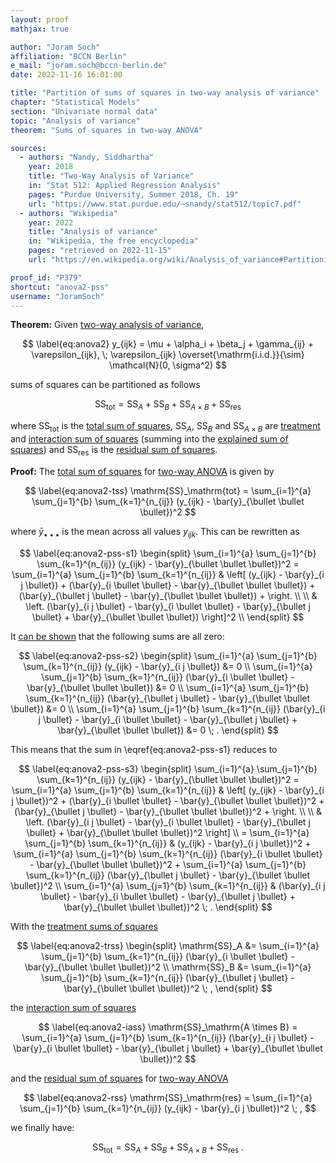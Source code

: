 ```yaml
---
layout: proof
mathjax: true

author: "Joram Soch"
affiliation: "BCCN Berlin"
e_mail: "joram.soch@bccn-berlin.de"
date: 2022-11-16 16:01:00

title: "Partition of sums of squares in two-way analysis of variance"
chapter: "Statistical Models"
section: "Univariate normal data"
topic: "Analysis of variance"
theorem: "Sums of squares in two-way ANOVA"

sources:
  - authors: "Nandy, Siddhartha"
    year: 2018
    title: "Two-Way Analysis of Variance"
    in: "Stat 512: Applied Regression Analysis"
    pages: "Purdue University, Summer 2018, Ch. 19"
    url: "https://www.stat.purdue.edu/~snandy/stat512/topic7.pdf"
  - authors: "Wikipedia"
    year: 2022
    title: "Analysis of variance"
    in: "Wikipedia, the free encyclopedia"
    pages: "retrieved on 2022-11-15"
    url: "https://en.wikipedia.org/wiki/Analysis_of_variance#Partitioning_of_the_sum_of_squares"

proof_id: "P379"
shortcut: "anova2-pss"
username: "JoramSoch"
---
```



**Theorem:** Given [two-way analysis of variance](/D/anova2),

$$ \label{eq:anova2}
y_{ijk} = \mu + \alpha_i + \beta_j + \gamma_{ij} + \varepsilon_{ijk}, \; \varepsilon_{ijk} \overset{\mathrm{i.i.d.}}{\sim} \mathcal{N}(0, \sigma^2)
$$

sums of squares can be partitioned as follows

$$ \label{eq:anova2-pss}
\mathrm{SS}_\mathrm{tot} = \mathrm{SS}_{A} + \mathrm{SS}_{B} + \mathrm{SS}_{A \times B} + \mathrm{SS}_\mathrm{res}
$$

where $\mathrm{SS} _\mathrm{tot}$ is the [total sum of squares](/D/tss), $\mathrm{SS} _{A}$, $\mathrm{SS} _{B}$ and $\mathrm{SS} _{A \times B}$ are [treatment](/D/trss) and [interaction sum of squares](/D/iass) (summing into the [explained sum of squares](/D/ess)) and $\mathrm{SS} _\mathrm{res}$ is the [residual sum of squares](/D/rss).


**Proof:** The [total sum of squares](/D/tss) for [two-way ANOVA](/D/anova2) is given by

$$ \label{eq:anova2-tss}
\mathrm{SS}_\mathrm{tot} = \sum_{i=1}^{a} \sum_{j=1}^{b} \sum_{k=1}^{n_{ij}} (y_{ijk} - \bar{y}_{\bullet \bullet \bullet})^2
$$

where $\bar{y}_{\bullet \bullet \bullet}$ is the mean across all values $y_{ijk}$. This can be rewritten as

$$ \label{eq:anova2-pss-s1}
\begin{split}
\sum_{i=1}^{a} \sum_{j=1}^{b} \sum_{k=1}^{n_{ij}} (y_{ijk} - \bar{y}_{\bullet \bullet \bullet})^2 = \sum_{i=1}^{a} \sum_{j=1}^{b} \sum_{k=1}^{n_{ij}} & \left[ (y_{ijk} - \bar{y}_{i j \bullet}) + (\bar{y}_{i \bullet \bullet} - \bar{y}_{\bullet \bullet \bullet}) + (\bar{y}_{\bullet j \bullet} - \bar{y}_{\bullet \bullet \bullet}) + \right. \\
\\ & \left. (\bar{y}_{i j \bullet} - \bar{y}_{i \bullet \bullet} - \bar{y}_{\bullet j \bullet} + \bar{y}_{\bullet \bullet \bullet}) \right]^2 \\
\end{split}
$$

It [can be shown](/P/anova2-cochran) that the following sums are all zero:

$$ \label{eq:anova2-pss-s2}
\begin{split}
\sum_{i=1}^{a} \sum_{j=1}^{b} \sum_{k=1}^{n_{ij}} (y_{ijk} - \bar{y}_{i j \bullet}) &= 0 \\
\sum_{i=1}^{a} \sum_{j=1}^{b} \sum_{k=1}^{n_{ij}} (\bar{y}_{i \bullet \bullet} - \bar{y}_{\bullet \bullet \bullet}) &= 0 \\
\sum_{i=1}^{a} \sum_{j=1}^{b} \sum_{k=1}^{n_{ij}} (\bar{y}_{\bullet j \bullet} - \bar{y}_{\bullet \bullet \bullet}) &= 0 \\
\sum_{i=1}^{a} \sum_{j=1}^{b} \sum_{k=1}^{n_{ij}} (\bar{y}_{i j \bullet} - \bar{y}_{i \bullet \bullet} - \bar{y}_{\bullet j \bullet} + \bar{y}_{\bullet \bullet \bullet}) &= 0 \; .
\end{split}
$$

This means that the sum in \eqref{eq:anova2-pss-s1} reduces to

$$ \label{eq:anova2-pss-s3}
\begin{split}
\sum_{i=1}^{a} \sum_{j=1}^{b} \sum_{k=1}^{n_{ij}} (y_{ijk} - \bar{y}_{\bullet \bullet \bullet})^2 = \sum_{i=1}^{a} \sum_{j=1}^{b} \sum_{k=1}^{n_{ij}} & \left[ (y_{ijk} - \bar{y}_{i j \bullet})^2 + (\bar{y}_{i \bullet \bullet} - \bar{y}_{\bullet \bullet \bullet})^2 + (\bar{y}_{\bullet j \bullet} - \bar{y}_{\bullet \bullet \bullet})^2 + \right. \\
\\ & \left. (\bar{y}_{i j \bullet} - \bar{y}_{i \bullet \bullet} - \bar{y}_{\bullet j \bullet} + \bar{y}_{\bullet \bullet \bullet})^2 \right] \\
= \sum_{i=1}^{a} \sum_{j=1}^{b} \sum_{k=1}^{n_{ij}} & (y_{ijk} - \bar{y}_{i j \bullet})^2 + \sum_{i=1}^{a} \sum_{j=1}^{b} \sum_{k=1}^{n_{ij}} (\bar{y}_{i \bullet \bullet} - \bar{y}_{\bullet \bullet \bullet})^2 + \sum_{i=1}^{a} \sum_{j=1}^{b} \sum_{k=1}^{n_{ij}} (\bar{y}_{\bullet j \bullet} - \bar{y}_{\bullet \bullet \bullet})^2 \\
\sum_{i=1}^{a} \sum_{j=1}^{b} \sum_{k=1}^{n_{ij}} & (\bar{y}_{i j \bullet} - \bar{y}_{i \bullet \bullet} - \bar{y}_{\bullet j \bullet} + \bar{y}_{\bullet \bullet \bullet})^2 \; .
\end{split}
$$

With the [treatment sums of squares](/D/trss)

$$ \label{eq:anova2-trss}
\begin{split}
\mathrm{SS}_A &= \sum_{i=1}^{a} \sum_{j=1}^{b} \sum_{k=1}^{n_{ij}} (\bar{y}_{i \bullet \bullet} - \bar{y}_{\bullet \bullet \bullet})^2 \\
\mathrm{SS}_B &= \sum_{i=1}^{a} \sum_{j=1}^{b} \sum_{k=1}^{n_{ij}} (\bar{y}_{\bullet j \bullet} - \bar{y}_{\bullet \bullet \bullet})^2 \; ,
\end{split}
$$

the [interaction sum of squares](/D/iass)

$$ \label{eq:anova2-iass}
\mathrm{SS}_\mathrm{A \times B} = \sum_{i=1}^{a} \sum_{j=1}^{b} \sum_{k=1}^{n_{ij}} (\bar{y}_{i j \bullet} - \bar{y}_{i \bullet \bullet} - \bar{y}_{\bullet j \bullet} + \bar{y}_{\bullet \bullet \bullet})^2
$$

and the [residual sum of squares](/D/rss) for [two-way ANOVA](/D/anova2)

$$ \label{eq:anova2-rss}
\mathrm{SS}_\mathrm{res} = \sum_{i=1}^{a} \sum_{j=1}^{b} \sum_{k=1}^{n_{ij}} (y_{ijk} - \bar{y}_{i j \bullet})^2 \; ,
$$

we finally have:

$$ \label{eq:anova2-pss-qed}
\mathrm{SS}_\mathrm{tot} = \mathrm{SS}_{A} + \mathrm{SS}_{B} + \mathrm{SS}_{A \times B} + \mathrm{SS}_\mathrm{res} \; .
$$
